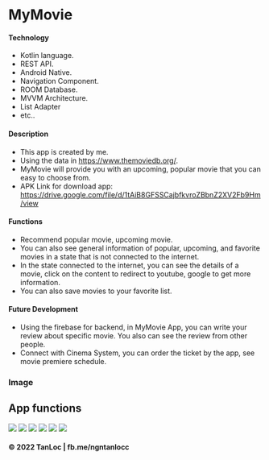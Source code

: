 # MyMovie

#### Technology
* Kotlin language.
* REST API.
* Android Native.
* Navigation Component.
* ROOM Database.
* MVVM Architecture.
* List Adapter
* etc..

#### Description
* This app is created by me.
* Using the data in https://www.themoviedb.org/.
* MyMovie will provide you with an upcoming, popular movie that you can easy to choose from.
* APK Link for download app: https://drive.google.com/file/d/1tAiB8GFSSCajbfkvroZBbnZ2XV2Fb9Hm/view

#### Functions
* Recommend popular movie, upcoming movie.
* You can also see general information of popular, upcoming, and favorite movies in a state that is not connected to the internet.
* In the state connected to the internet, you can see the details of a movie, click on the content to redirect to youtube, google to get more information.
* You can also save movies to your favorite list.

#### Future Development
* Using the firebase for backend, in MyMovie App, you can write your review about specific movie. You also can see the review from other people.
* Connect with Cinema System, you can order the ticket by the app, see movie premiere schedule.

### Image
## App functions

![](https://github.com/ngntanloc/MyMovie/blob/main/Screenshot_20220529-001030.png)
![](https://github.com/ngntanloc/MyMovie/blob/main/Screenshot_20220529-001034.png)
![](https://github.com/ngntanloc/MyMovie/blob/main/Screenshot_20220529-001038.png)
![](https://github.com/ngntanloc/MyMovie/blob/main/Screenshot_20220529-001058.png)
![](https://github.com/ngntanloc/MyMovie/blob/main/Screenshot_20220529-001103.png)
![](https://github.com/ngntanloc/MyMovie/blob/main/Screenshot_20220529-001125.png)

#### © 2022 TanLoc | fb.me/ngntanlocc
